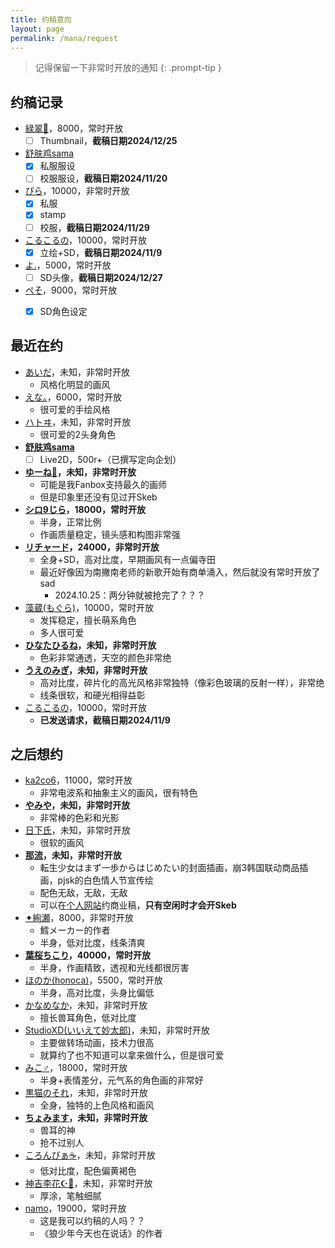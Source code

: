 ```yaml
---
title: 约稿意向
layout: page
permalink: /mana/request
---
```


> 记得保留一下非常时开放的通知
{: .prompt-tip }

## 约稿记录
- [緑翠🌱](https://skeb.jp/@Ryoku_sui)，8000，常时开放
    - [ ] Thumbnail，**截稿日期2024/12/25**
- [舒肤鸡sama](https://www.mihuashi.com/profiles/1418167)
    - [x] 私服服设
    - [ ] 校服服设，**截稿日期2024/11/20**
- [ぴら](https://skeb.jp/@pira6018)，10000，非常时开放
    - [x] 私服
    - [x] stamp
    - [ ] 校服，**截稿日期2024/11/29**
- [こるこるの](https://skeb.jp/@korukoruno)，10000，常时开放
    - [x] 立绘+SD，**截稿日期2024/11/9**
- [よ.](https://skeb.jp/@84yyt)，5000，常时开放
    - [ ] SD头像，**截稿日期2024/12/27**
- [ぺそ](https://skeb.jp/@soratobuboruzoi)，9000，常时开放
    - [x] SD角色设定


## 最近在约
- [あいだ](https://skeb.jp/@pkochazukegamma)，未知，非常时开放
    - 风格化明显的画风
- [えな。](https://skeb.jp/@Ena_1510)，6000，常时开放
    - 很可爱的手绘风格
- [ハトヰ](https://skeb.jp/@8myul)，未知，非常时开放
    - 很可爱的2头身角色
- **[舒肤鸡sama](https://www.mihuashi.com/profiles/1418167)**
    - [ ] Live2D，500r+（已撰写定向企划） 
- **[ゆーね🐾](https://skeb.jp/@ayanepuna)，未知，非常时开放**
    - 可能是我Fanbox支持最久的画师
    - 但是印象里还没有见过开Skeb
- **[シロ9じら](https://skeb.jp/@siro90414)，18000，常时开放**
    - 半身，正常比例
    - 作画质量稳定，镜头感和构图非常强
- **[リチャード](https://skeb.jp/@richaball)，24000，非常时开放**
    - 全身+SD，高对比度，早期画风有一点偏寺田
    - 最近好像因为南撇南老师的新歌开始有商单涌入，然后就没有常时开放了sad
        - 2024.10.25：两分钟就被抢完了？？？
- [藻蔵(もぐら)](https://skeb.jp/@WoL0YpqZDW8ZsEO)，10000，常时开放
    - 发挥稳定，擅长萌系角色
    - 多人很可爱
- **[ひなたひるね](https://skeb.jp/@_hinatahirune)，未知，非常时开放**
    - 色彩非常通透，天空的颜色非常绝
- **[うえのみぎ](https://skeb.jp/@uenomigi)，未知，非常时开放**
    - 高对比度，碎片化的高光风格非常独特（像彩色玻璃的反射一样），非常绝
    - 线条很软，和硬光相得益彰
- [こるこるの](https://skeb.jp/@korukoruno)，10000，常时开放
    - **已发送请求，截稿日期2024/11/9**


## 之后想约
- [ka2co6](https://skeb.jp/@_k256)，11000，常时开放
    - 非常电波系和抽象主义的画风，很有特色
- **[やみや](https://skeb.jp/@8_18dlq)，未知，非常时开放**
    - 非常棒的色彩和光影
- [日下氏](https://skeb.jp/@yukkieeeeeen)，未知，非常时开放
    - 很软的画风
- **[那流](https://skeb.jp/@O_tizu)，未知，非常时开放**
    - 転生少女はまず一歩からはじめたい的封面插画，崩3韩国联动商品插画，pjsk的白色情人节宣传绘
    - 配色无敌，无敌，无敌
    - 可以在[个人网站](https://www.marucheese.net/contact/)约商业稿，**只有空闲时才会开Skeb**
- [✦絢瀬](https://skeb.jp/@Zr6Ov)，8000，非常时开放
    - 鱈メーカー的作者
    - 半身，低对比度，线条清爽
- **[葉桜ちこり](https://skeb.jp/@hazakurachikori)，40000，常时开放**
    - 半身，作画精致，透视和光线都很厉害
- [ほのか(honoca)](https://skeb.jp/@honoca6190)，5500，常时开放
    - 半身，高对比度，头身比偏低
- [かなめなか](https://skeb.jp/@Nakkar7)，未知，非常时开放
    - 擅长兽耳角色，低对比度
- [StudioXD(いいえて妙太郎)](https://skeb.jp/@RD_create)，未知，非常时开放
    - 主要做转场动画，技术力很高
    - 就算约了也不知道可以拿来做什么，但是很可爱
- [みこ♂](https://skeb.jp/@MikokoMiyazawa)，18000，常时开放
    - 半身+表情差分，元气系的角色画的非常好
- [黒猫のそれ](https://skeb.jp/@cloneko_oo)，未知，非常时开放
    - 全身，独特的上色风格和画风
- **[ちょみます](https://skeb.jp/@tyomimas)，未知，非常时开放**
    - 兽耳的神
    - 抢不过别人
- [ころんびぁ☕️](https://skeb.jp/@Colon_BR)，未知，非常时开放
    - 低对比度，配色偏黄褐色
- [神吉李花☪️🐧](https://skeb.jp/@rikak)，未知，非常时开放
    - 厚涂，笔触细腻
- [namo](https://skeb.jp/@namo_)，19000，常时开放
    - 这是我可以约稿的人吗？？
    - 《狼少年今天也在说话》的作者